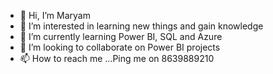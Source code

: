 - 👋 Hi, I’m Maryam
- 👀 I’m interested in learning new things and gain knowledge
- 🌱 I’m currently learning Power BI, SQL and Azure 
- 💞️ I’m looking to collaborate on Power BI projects 
- 📫 How to reach me ...Ping me on 8639889210

<!---
Maryam2388/Maryam2388 is a ✨ special ✨ repository because its `README.md` (this file) appears on your GitHub profile.
You can click the Preview link to take a look at your changes.
--->
